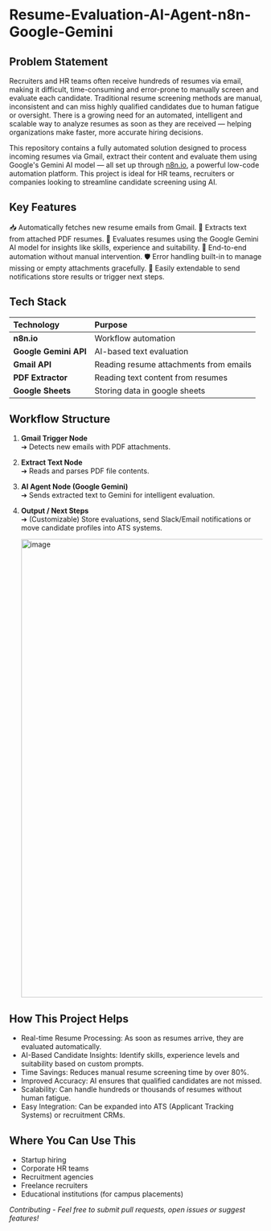 # Resume-Evaluation-AI-Agent-n8n-Google-Gemini

## Problem Statement

Recruiters and HR teams often receive hundreds of resumes via email, making it difficult, time-consuming and error-prone to manually screen and evaluate each candidate. Traditional resume screening methods are manual, inconsistent and can miss highly qualified candidates due to human fatigue or oversight. There is a growing need for an automated, intelligent and scalable way to analyze resumes as soon as they are received — helping organizations make faster, more accurate hiring decisions.

This repository contains a fully automated solution designed to process incoming resumes via Gmail, extract their content and evaluate them using Google's Gemini AI model — all set up through [n8n.io](https://n8n.io), a powerful low-code automation platform. This project is ideal for HR teams, recruiters or companies looking to streamline candidate screening using AI.

## Key Features

📥 Automatically fetches new resume emails from Gmail.
📄 Extracts text from attached PDF resumes.
🤖 Evaluates resumes using the Google Gemini AI model for insights like skills, experience and suitability.
🔁 End-to-end automation without manual intervention.
🛡️ Error handling built-in to manage missing or empty attachments gracefully.
🔔 Easily extendable to send notifications store results or trigger next steps.

## Tech Stack

| Technology | Purpose |
| :--- | :--- |
| **n8n.io** | Workflow automation |
| **Google Gemini API** | AI-based text evaluation |
| **Gmail API** | Reading resume attachments from emails |
| **PDF Extractor** | Reading text content from resumes |
| **Google Sheets** | Storing data in google sheets |


## Workflow Structure

1. **Gmail Trigger Node**  
   ➔ Detects new emails with PDF attachments.

2. **Extract Text Node**  
   ➔ Reads and parses PDF file contents.

3. **AI Agent Node (Google Gemini)**  
   ➔ Sends extracted text to Gemini for intelligent evaluation.

4. **Output / Next Steps**  
   ➔ (Customizable) Store evaluations, send Slack/Email notifications or move candidate profiles into ATS systems.
   
    <img width="911" alt="image" src="https://github.com/user-attachments/assets/c135b53e-46df-45a6-a41f-5985966d5b6e" />

## How This Project Helps

- Real-time Resume Processing: As soon as resumes arrive, they are evaluated automatically.
- AI-Based Candidate Insights: Identify skills, experience levels and suitability based on custom prompts.
- Time Savings: Reduces manual resume screening time by over 80%.
- Improved Accuracy: AI ensures that qualified candidates are not missed.
- Scalability: Can handle hundreds or thousands of resumes without human fatigue.
- Easy Integration: Can be expanded into ATS (Applicant Tracking Systems) or recruitment CRMs.

## Where You Can Use This
- Startup hiring
- Corporate HR teams
- Recruitment agencies
- Freelance recruiters
- Educational institutions (for campus placements)

_Contributing - Feel free to submit pull requests, open issues or suggest features!_
